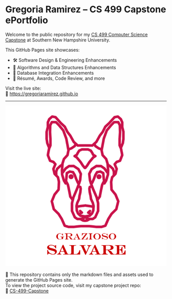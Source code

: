 # Gregoria Ramirez – CS 499 Capstone ePortfolio

Welcome to the public repository for my [CS 499 Computer Science Capstone](https://gregoriaramirez.github.io) at Southern New Hampshire University.

This GitHub Pages site showcases:
- 🛠️ Software Design & Engineering Enhancements
- 🧠 Algorithms and Data Structures Enhancements
- 💾 Database Integration Enhancements
- 📄 Résumé, Awards, Code Review, and more

Visit the live site:  
🔗 https://gregoriaramirez.github.io

---
![Grazioso Salvare Logo](assets/Grazioso%20Salvare%20Logo.png)

📁 This repository contains only the markdown files and assets used to generate the GitHub Pages site.  
To view the project source code, visit my capstone project repo:  
🔗 [CS-499-Capstone](https://github.com/GregoriaRamirez/CS-499-Capstone)
